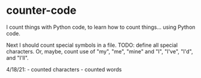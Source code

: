 # counter-code
 I count things with Python code, 
 to learn how to count things...
 using Python code.
 
 Next I should count special symbols in a file.  TODO:
 define all special characters.  Or, maybe, count use of 
 "my", "me", "mine" and "I",  "I've", "I'd", and "I'll".
 
 4/18/21:
    - counted characters
    - counted words

